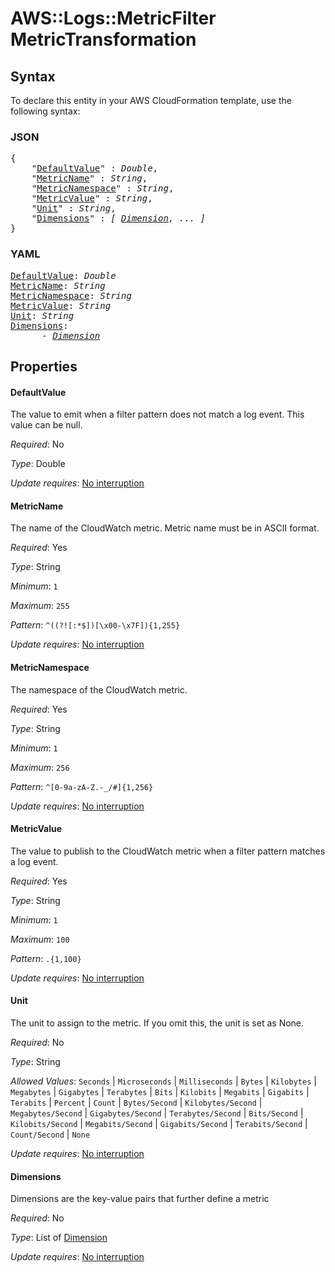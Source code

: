 # AWS::Logs::MetricFilter MetricTransformation

## Syntax

To declare this entity in your AWS CloudFormation template, use the following syntax:

### JSON

<pre>
{
    "<a href="#defaultvalue" title="DefaultValue">DefaultValue</a>" : <i>Double</i>,
    "<a href="#metricname" title="MetricName">MetricName</a>" : <i>String</i>,
    "<a href="#metricnamespace" title="MetricNamespace">MetricNamespace</a>" : <i>String</i>,
    "<a href="#metricvalue" title="MetricValue">MetricValue</a>" : <i>String</i>,
    "<a href="#unit" title="Unit">Unit</a>" : <i>String</i>,
    "<a href="#dimensions" title="Dimensions">Dimensions</a>" : <i>[ <a href="dimension.md">Dimension</a>, ... ]</i>
}
</pre>

### YAML

<pre>
<a href="#defaultvalue" title="DefaultValue">DefaultValue</a>: <i>Double</i>
<a href="#metricname" title="MetricName">MetricName</a>: <i>String</i>
<a href="#metricnamespace" title="MetricNamespace">MetricNamespace</a>: <i>String</i>
<a href="#metricvalue" title="MetricValue">MetricValue</a>: <i>String</i>
<a href="#unit" title="Unit">Unit</a>: <i>String</i>
<a href="#dimensions" title="Dimensions">Dimensions</a>: <i>
      - <a href="dimension.md">Dimension</a></i>
</pre>

## Properties

#### DefaultValue

The value to emit when a filter pattern does not match a log event. This value can be null.

_Required_: No

_Type_: Double

_Update requires_: [No interruption](https://docs.aws.amazon.com/AWSCloudFormation/latest/UserGuide/using-cfn-updating-stacks-update-behaviors.html#update-no-interrupt)

#### MetricName

The name of the CloudWatch metric. Metric name must be in ASCII format.

_Required_: Yes

_Type_: String

_Minimum_: <code>1</code>

_Maximum_: <code>255</code>

_Pattern_: <code>^((?![:*$])[\x00-\x7F]){1,255}</code>

_Update requires_: [No interruption](https://docs.aws.amazon.com/AWSCloudFormation/latest/UserGuide/using-cfn-updating-stacks-update-behaviors.html#update-no-interrupt)

#### MetricNamespace

The namespace of the CloudWatch metric.

_Required_: Yes

_Type_: String

_Minimum_: <code>1</code>

_Maximum_: <code>256</code>

_Pattern_: <code>^[0-9a-zA-Z\.\-_\/#]{1,256}</code>

_Update requires_: [No interruption](https://docs.aws.amazon.com/AWSCloudFormation/latest/UserGuide/using-cfn-updating-stacks-update-behaviors.html#update-no-interrupt)

#### MetricValue

The value to publish to the CloudWatch metric when a filter pattern matches a log event.

_Required_: Yes

_Type_: String

_Minimum_: <code>1</code>

_Maximum_: <code>100</code>

_Pattern_: <code>.{1,100}</code>

_Update requires_: [No interruption](https://docs.aws.amazon.com/AWSCloudFormation/latest/UserGuide/using-cfn-updating-stacks-update-behaviors.html#update-no-interrupt)

#### Unit

The unit to assign to the metric. If you omit this, the unit is set as None.

_Required_: No

_Type_: String

_Allowed Values_: <code>Seconds</code> | <code>Microseconds</code> | <code>Milliseconds</code> | <code>Bytes</code> | <code>Kilobytes</code> | <code>Megabytes</code> | <code>Gigabytes</code> | <code>Terabytes</code> | <code>Bits</code> | <code>Kilobits</code> | <code>Megabits</code> | <code>Gigabits</code> | <code>Terabits</code> | <code>Percent</code> | <code>Count</code> | <code>Bytes/Second</code> | <code>Kilobytes/Second</code> | <code>Megabytes/Second</code> | <code>Gigabytes/Second</code> | <code>Terabytes/Second</code> | <code>Bits/Second</code> | <code>Kilobits/Second</code> | <code>Megabits/Second</code> | <code>Gigabits/Second</code> | <code>Terabits/Second</code> | <code>Count/Second</code> | <code>None</code>

_Update requires_: [No interruption](https://docs.aws.amazon.com/AWSCloudFormation/latest/UserGuide/using-cfn-updating-stacks-update-behaviors.html#update-no-interrupt)

#### Dimensions

Dimensions are the key-value pairs that further define a metric

_Required_: No

_Type_: List of <a href="dimension.md">Dimension</a>

_Update requires_: [No interruption](https://docs.aws.amazon.com/AWSCloudFormation/latest/UserGuide/using-cfn-updating-stacks-update-behaviors.html#update-no-interrupt)

